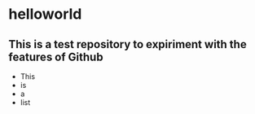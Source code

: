 # helloworld

## This is a test repository to expiriment with the features of Github

- This
- is
- a
- list
